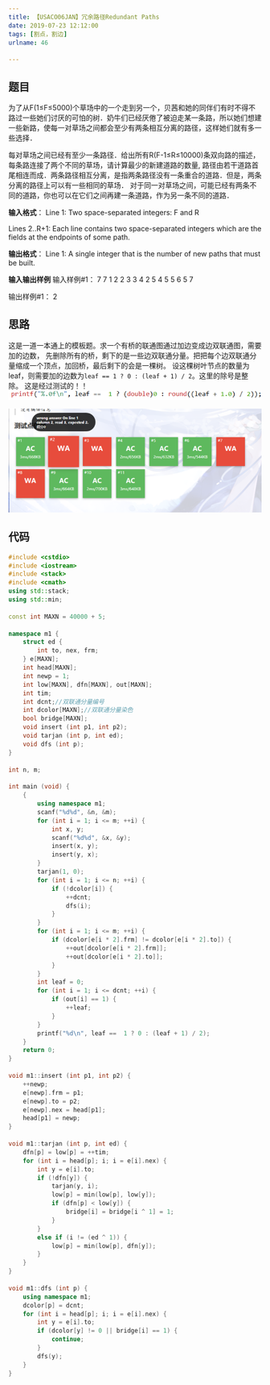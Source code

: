 ```yaml
---
title: 【USACO06JAN】冗余路径Redundant Paths
date: 2019-07-23 12:12:00
tags: [割点，割边]
urlname: 46

---
```

<!--markdown-->
## 题目
为了从F(1≤F≤5000)个草场中的一个走到另一个，贝茜和她的同伴们有时不得不路过一些她们讨厌的可怕的树．奶牛们已经厌倦了被迫走某一条路，所以她们想建一些新路，使每一对草场之间都会至少有两条相互分离的路径，这样她们就有多一些选择．

每对草场之间已经有至少一条路径．给出所有R(F-1≤R≤10000)条双向路的描述，每条路连接了两个不同的草场，请计算最少的新建道路的数量, 路径由若干道路首尾相连而成．两条路径相互分离，是指两条路径没有一条重合的道路．但是，两条分离的路径上可以有一些相同的草场． 对于同一对草场之间，可能已经有两条不同的道路，你也可以在它们之间再建一条道路，作为另一条不同的道路．

**输入格式**：
Line 1: Two space-separated integers: F and R

Lines 2..R+1: Each line contains two space-separated integers which are the fields at the endpoints of some path.

**输出格式**：
Line 1: A single integer that is the number of new paths that must be built.

**输入输出样例**
输入样例#1：
7 7
1 2
2 3
3 4
2 5
4 5
5 6
5 7

输出样例#1： 
2

## 思路
这是一道一本通上的模板题。求一个有桥的联通图通过加边变成边双联通图，需要加的边数，
先删除所有的桥，剩下的是一些边双联通分量。把把每个边双联通分量缩成一个顶点，加回桥，最后剩下的会是一棵树。
设这棵树叶节点的数量为leaf，则需要加的边数为`leaf == 1 ? 0 : (leaf + 1) / 2`。这里的除号是整除。
这是经过测试的！！
![UTOOLS1563883675341.png](%5BUSACO06JAN%5D%E5%86%97%E4%BD%99%E8%B7%AF%E5%BE%84Redundant%20Paths/f6606434df15e5145a457356d4e4e125.png)

![UTOOLS1563883793008.png](%5BUSACO06JAN%5D%E5%86%97%E4%BD%99%E8%B7%AF%E5%BE%84Redundant%20Paths/ebaf19d4d1650efe0d10a3fb38addd60.png)

## 代码
```cpp
#include <cstdio>
#include <iostream>
#include <stack>
#include <cmath>
using std::stack;
using std::min;

const int MAXN = 40000 + 5;

namespace m1 {
    struct ed {
        int to, nex, frm;
    } e[MAXN];
    int head[MAXN];
    int newp = 1;
    int low[MAXN], dfn[MAXN], out[MAXN];
    int tim;
    int dcnt;//双联通分量编号
    int dcolor[MAXN];//双联通分量染色
    bool bridge[MAXN];
    void insert (int p1, int p2);
    void tarjan (int p, int ed);
    void dfs (int p);
}

int n, m;

int main (void) {
    {
        using namespace m1;
        scanf("%d%d", &n, &m);
        for (int i = 1; i <= m; ++i) {
            int x, y;
            scanf("%d%d", &x, &y);
            insert(x, y);
            insert(y, x);
        }
        tarjan(1, 0);
        for (int i = 1; i <= n; ++i) {
            if (!dcolor[i]) {
                ++dcnt;
                dfs(i);
            }
        }
        for (int i = 1; i <= m; ++i) {
            if (dcolor[e[i * 2].frm] != dcolor[e[i * 2].to]) {
                ++out[dcolor[e[i * 2].frm]];
                ++out[dcolor[e[i * 2].to]];
            }
        }
        int leaf = 0;
        for (int i = 1; i <= dcnt; ++i) {
            if (out[i] == 1) {
                ++leaf;
            }
        }
        printf("%d\n", leaf ==  1 ? 0 : (leaf + 1) / 2);
    }
    return 0;
}

void m1::insert (int p1, int p2) {
    ++newp;
    e[newp].frm = p1;
    e[newp].to = p2;
    e[newp].nex = head[p1];
    head[p1] = newp;
}

void m1::tarjan (int p, int ed) {
    dfn[p] = low[p] = ++tim;
    for (int i = head[p]; i; i = e[i].nex) {
        int y = e[i].to;
        if (!dfn[y]) {
            tarjan(y, i);
            low[p] = min(low[p], low[y]);
            if (dfn[p] < low[y]) {
                bridge[i] = bridge[i ^ 1] = 1;
            }
        }
        else if (i != (ed ^ 1)) {
            low[p] = min(low[p], dfn[y]);
        }
    }
}

void m1::dfs (int p) {
    using namespace m1;
    dcolor[p] = dcnt;
    for (int i = head[p]; i; i = e[i].nex) {
        int y = e[i].to;
        if (dcolor[y] != 0 || bridge[i] == 1) {
            continue;
        }
        dfs(y);
    }
}
```